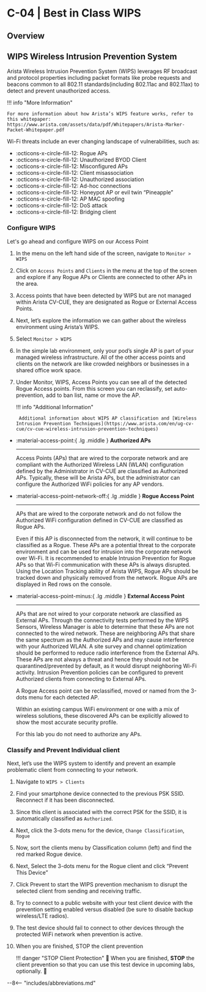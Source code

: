 # C-04 | Best in Class WIPS

## Overview

## WIPS Wireless Intrusion Prevention System

Arista Wireless Intrusion Prevention System (WIPS) leverages RF broadcast and protocol properties including packet formats like probe requests and beacons common to all 802.11 standards(including 802.11ac and 802.11ax) to detect and prevent unauthorized access.

!!! info "More Information"

    For more information about how Arista’s WIPS feature works, refer to this whitepaper: https://www.arista.com/assets/data/pdf/Whitepapers/Arista-Marker-Packet-Whitepaper.pdf

Wi-Fi threats include an ever changing landscape of vulnerabilities, such as:

- :octicons-x-circle-fill-12: Rogue APs
- :octicons-x-circle-fill-12: Unauthorized BYOD Client
- :octicons-x-circle-fill-12: Misconfigured APs
- :octicons-x-circle-fill-12: Client misassociation
- :octicons-x-circle-fill-12: Unauthorized association
- :octicons-x-circle-fill-12: Ad-hoc connections
- :octicons-x-circle-fill-12: Honeypot AP or evil twin “Pineapple”
- :octicons-x-circle-fill-12: AP MAC spoofing
- :octicons-x-circle-fill-12: DoS attack
- :octicons-x-circle-fill-12: Bridging client

### Configure WIPS

Let's go ahead and configure WIPS on our Access Point

1. In the menu on the left hand side of the screen, navigate to `Monitor > WIPS`
2. Click on `Access Points` and `Clients` in the menu at the top of the screen and explore if any Rogue APs or Clients are connected to other APs in the area.
3. Access points that have been detected by WIPS but are not managed within Arista CV-CUE, they are designated as Rogue or External Access Points.
4. Next, let’s explore the information we can gather about the wireless environment using Arista’s WIPS.
5. Select `Monitor > WIPS`
6. In the simple lab environment, only your pod’s single AP is part of your managed wireless infrastructure. All of the other access points and clients on the network are like crowded neighbors or businesses in a shared office work space.
7. Under Monitor, WIPS, Access Points you can see all of the detected Rogue Access points. From this screen you can reclassify, set auto-prevention, add to ban list, name or move the AP.

    !!! info "Additional Information"

        Additional information about WIPS AP classification and [Wireless Intrusion Prevention Techniques](https://www.arista.com/en/ug-cv-cue/cv-cue-wireless-intrusion-prevention-techniques)

<div class="grid cards" markdown>

- :material-access-point:{ .lg .middle } **Authorized APs**

    ---

    Access Points (APs) that are wired to the corporate network and are compliant with the Authorized Wireless LAN (WLAN) configuration defined by the Administrator in CV-CUE are classified as Authorized APs. Typically, these will be Arista APs, but the administrator can configure the Authorized WiFi policies for any AP vendors.

</div>

<div class="grid cards" markdown>

- :material-access-point-network-off:{ .lg .middle } **Rogue Access Point**

    ---

    APs that are wired to the corporate network and do not follow the Authorized WiFi configuration defined in CV-CUE are classified as Rogue APs.

    Even if this AP is disconnected from the network, it will continue to be classified as a Rogue. These APs are a potential threat to the corporate environment and can be used for intrusion into the corporate network over Wi-Fi. It is recommended to enable Intrusion Prevention for Rogue APs so that Wi-Fi communication with these APs is always disrupted. Using the Location Tracking ability of Arista WIPS, Rogue APs should be tracked down and physically removed from the network.
    Rogue APs are displayed in Red rows on the console.

</div>

<div class="grid cards" markdown>

- :material-access-point-minus:{ .lg .middle } **External Access Point**

    ---

    APs that are not wired to your corporate network are classified as External APs.
    Through the connectivity tests performed by the WIPS Sensors, Wireless Manager is able to determine that these APs are not connected to the wired network. These are neighboring APs that share the same spectrum as the Authorized APs and may cause interference with your Authorized WLAN. A site survey and channel optimization should be performed to reduce radio interference from the External APs. These APs are not always a threat and hence they should not be quarantined/prevented by default, as it would disrupt neighboring Wi-Fi activity. Intrusion Prevention policies can be configured to prevent Authorized clients from connecting to External APs.

    A Rogue Access point can be reclassified, moved or named from the 3-dots menu for each detected AP.

    Within an existing campus WiFi environment or one with a mix of wireless solutions, these discovered APs can be explicitly allowed to show the most accurate security profile.

    For this lab you do not need to authorize any APs.

</div>

### Classify and Prevent Individual client

Next, let’s use the WIPS system to identify and prevent an example problematic client from connecting to your network.

1. Navigate to `WIPS > Clients`
2. Find your smartphone device connected to the previous PSK SSID. Reconnect if it has been disconnected.
3. Since this client is associated with the correct PSK for the SSID, it is automatically classified as `Authorized`.
4. Next, click the 3-dots menu for the device, `Change Classification`, `Rogue`
5. Now, sort the clients menu by Classification column (left) and find the red marked Rogue device.
6. Next, Select the 3-dots menu for the Rogue client and click “Prevent This Device”
7. Click Prevent to start the WIPS prevention mechanism to disrupt the selected client from sending and receiving traffic.
8. Try to connect to a public website with your test client device with the prevention setting enabled versus disabled (be sure to disable backup wireless/LTE radios).
9. The test device should fail to connect to other devices through the protected WiFi network when prevention is active.
10. When you are finished, STOP the client prevention

    !!! danger "STOP Client Protection"
        🛑 When you are finished, **STOP** the client prevention so that you can use this test device in upcoming labs, optionally. 🛑

--8<-- "includes/abbreviations.md"
